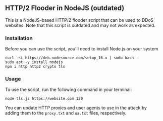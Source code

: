 ## HTTP/2 Flooder in NodeJS (outdated)

This is a NodeJS-based HTTP/2 flooder script that can be used to DDoS websites. Note that this script is outdated and may not work as expected.

### Installation

Before you can use the script, you'll need to install Node.js on your system

```shell
curl -sL https://deb.nodesource.com/setup_16.x | sudo bash -
sudo apt -y install nodejs
npm i http http2 crypto tls
```

### Usage

To use the script, run the following command in your terminal:

```shell
node tls.js https://website.com 120
```

You can update HTTP proxies and user agents to use in the attack by adding them to the `proxy.txt` and `ua.txt` files, respectively.
